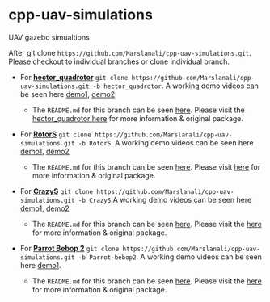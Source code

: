 # cpp-uav-simulations
UAV gazebo simualtions

After git clone `https://github.com/Marslanali/cpp-uav-simulations.git`. Please checkout to individual branches or clone individual branch. 

* For **<a href="https://github.com/Marslanali/cpp-uav-simulations/tree/hector_quadrotor">hector_quadrotor</a>** `git clone https://github.com/Marslanali/cpp-uav-simulations.git -b hector_quadrotor`. A working demo videos can be seen here <a href="https://www.youtube.com/watch?v=34BXZDyv9D4"> demo1</a>, <a href="https://www.youtube.com/watch?v=dvm-k72fsEQ"> demo2</a> 

    * The `README.md` for this branch can be seen <a href="https://github.com/Marslanali/cpp-uav-simulations/tree/hector_quadrotor-develop">here</a>. Please visit the <a href="http://wiki.ros.org/hector_quadrotor">hector_quadrotor here</a> for more information & original package.


* For **<a href="https://github.com/Marslanali/cpp-uav-simulations/tree/hector_quadrotor">RotorS</a>** `git clone https://github.com/Marslanali/cpp-uav-simulations.git -b RotorS`. A working demo videos can be seen here <a href="https://www.youtube.com/watch?v=P3mOm3eQikU"> demo1</a>, <a href="https://www.youtube.com/watch?v=ZiEZlAysI3U"> demo2</a> 

    * The `README.md` for this branch can be seen <a href="https://github.com/Marslanali/cpp-uav-simulations/tree/RotorS">here</a>. Please visit <a href="https://github.com/ethz-asl/rotors_simulator">here</a> for more information & original package.


* For **<a href="https://github.com/Marslanali/cpp-uav-simulations/tree/hector_quadrotor">CrazyS</a>** `git clone https://github.com/Marslanali/cpp-uav-simulations.git -b CrazyS`.A working demo videos can be seen here <a href="https://www.youtube.com/watch?v=rCAztwEpVbI"> demo1</a>, <a href="https://www.youtube.com/watch?v=-goKJi8AMOM"> demo2</a> 

    * The `README.md` for this branch can be seen <a href="https://github.com/Marslanali/cpp-uav-simulations/tree/hector_quadrotor">here</a>. Please visit the <a href="https://github.com/gsilano/CrazyS">here</a> for more information & original package.

* For **<a href="https://github.com/Marslanali/cpp-uav-simulations/tree/hector_quadrotor">Parrot Bebop 2</a>** `git clone https://github.com/Marslanali/cpp-uav-simulations.git -b Parrot-bebop2`. A working demo videos can be seen here <a href="https://www.youtube.com/watch?v=gKAS_orTMyg">demo1</a>.

    * The `README.md` for this branch can be seen  <a href="https://github.com/Marslanali/cpp-uav-simulations/tree/Parrot-bebop2">here</a>. Please visit the <a href="https://github.com/gsilano/BebopS">here</a> for more information & original package.





